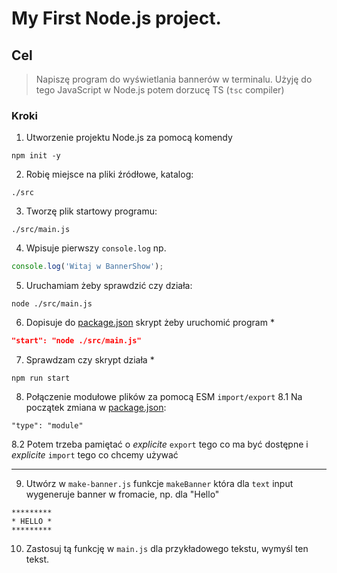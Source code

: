 # My First Node.js project.

## Cel

> Napiszę program do wyświetlania bannerów w terminalu. Użyję do tego JavaScript w Node.js potem dorzucę TS (`tsc` compiler)


### Kroki

1. Utworzenie projektu Node.js za pomocą komendy
```
npm init -y
```
2. Robię miejsce na pliki źródłowe, katalog:
```
./src
```
3. Tworzę plik startowy programu:
```
./src/main.js
```
4. Wpisuje pierwszy `console.log` np.
```javascript
console.log('Witaj w BannerShow');
```
5. Uruchamiam żeby sprawdzić czy działa:
```
node ./src/main.js
```
6. Dopisuje do [package.json](./package.json) skrypt żeby uruchomić program *
```json
"start": "node ./src/main.js" 
```
7. Sprawdzam czy skrypt działa *
```
npm run start
```
8. Połączenie modułowe plików za pomocą ESM `import/export`
8.1 Na początek zmiana w [package.json](./package.json):
```
"type": "module"
```
8.2 Potem trzeba pamiętać o _explicite_ `export` tego co ma być dostępne i _explicite_ `import` tego co chcemy używać

--- 

9. Utwórz w `make-banner.js` funkcje `makeBanner` która dla `text` input wygeneruje banner w fromacie, np. dla "Hello"

```
*********
* HELLO *
*********
```
10. Zastosuj tą funkcję w `main.js` dla przykładowego tekstu, wymyśl ten tekst.
